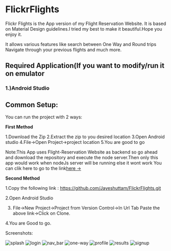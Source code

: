 # FlickrFlights
Flickr Flights is the App version of my Flight Reservation Website.
It is based on Material Design guidelines.I tried my best to make it beautiful.Hope you enjoy it.

It allows various features like search between One Way and Round trips
Navigate through your previous flights and much more.

<h2>Required Application(If you want to modify/run it on emulator</h2>
<h3>1.)Android Studio</h3>

<h2>Common Setup:</h2>
You can run the project with 2 ways:

<b>First Method</b>

1.Download the Zip
2.Extract the zip to you desired location
3.Open Android studio
4.File->Open Project->project location
5.You are good to go

Note:This App uses Flight-Reservation Website as backend so go ahead and download the repository and execute the node server.Then only this app would work when nodeJs server will be running else it wont work
You can clik here to go to the link[here &rarr;](https://github.com/Jayeshuttam/Flight-Reservation.git)

<b>Second Method</b>

1.Copy the following link : https://github.com/Jayeshuttam/FlickrFlights.git

2.Open Android Studio

3. File->New Project->Project from Version Control->In Url Tab Paste the above link->Click on Clone.

4.You are Good to go.


Screenshots:

![splash](https://user-images.githubusercontent.com/38659267/115770037-34aca780-a37a-11eb-9e3e-4347742a1d31.png)
![login](https://user-images.githubusercontent.com/38659267/115770039-35453e00-a37a-11eb-8074-27cd564b9322.png)
![nav_bar](https://user-images.githubusercontent.com/38659267/115770040-35453e00-a37a-11eb-8445-493d22ce0789.png)
![one-way](https://user-images.githubusercontent.com/38659267/115770043-35453e00-a37a-11eb-9251-b6cdb81ff94c.png)
![profile](https://user-images.githubusercontent.com/38659267/115770045-35453e00-a37a-11eb-8d5f-6bfaf1df6364.png)
![results](https://user-images.githubusercontent.com/38659267/115770047-35ddd480-a37a-11eb-8aa1-0537ad4cc4ff.png)
![signup](https://user-images.githubusercontent.com/38659267/115770049-35ddd480-a37a-11eb-81c4-a62f822e5c1c.png)


